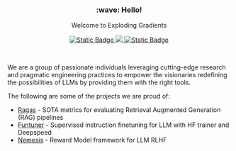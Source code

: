 <h3 align='center'>:wave: Hello!</h3>
<p align='center'>
Welcome to Exploding Gradients
</p>

<p align='center'>
  <a href="https://explodinggradients.com/">
    <img alt="Static Badge" src="https://img.shields.io/badge/%F0%9F%93%96%20Blog-blue?style=for-the-badge">
  </a>
  <a href="https://discord.gg/5djav8GGNZ">
    <img src="https://img.shields.io/badge/Discord-7289DA?style=for-the-badge&logo=discord&logoColor=white">
  </a>
  <a href="mailto:founders@explodinggradients.com">
    <img alt="Static Badge" src="https://img.shields.io/badge/%F0%9F%92%8C%20Contact-green?style=for-the-badge">
  </a>
</p>

<br>

We are a group of passionate individuals leveraging cutting-edge research and pragmatic engineering practices to empower the visionaries redefining the possibilities of LLMs by providing them with the right tools. 

The following are some of the projects we are proud of:

- [Ragas](https://github.com/explodinggradients/ragas) - SOTA metrics for evaluating Retrieval Augmented Generation (RAG) pipelines
- [Funtuner](https://github.com/explodinggradients/Funtuner) - Supervised instruction finetuning for LLM with HF trainer and Deepspeed
- [Nemesis](https://github.com/explodinggradients/nemesis) - Reward Model framework for LLM RLHF


